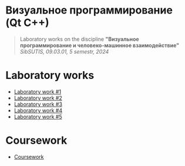 # Визуальное программирование (Qt С++)

> Laboratory works on the discipline **"Визуальное программирование и человеко-машинное взаимодействие"**  
> *SibSUTIS, 09.03.01, 5 semestr, 2024*  


# Laboratory works
* [Laboratory work #1](lab1/)
* [Laboratory work #2](lab2/)
* [Laboratory work #3](lab3/)
* [Laboratory work #4](lab4/)
* [Laboratory work #5](lab5/qtwriter)

# Coursework
* [Coursework](task-planner/)